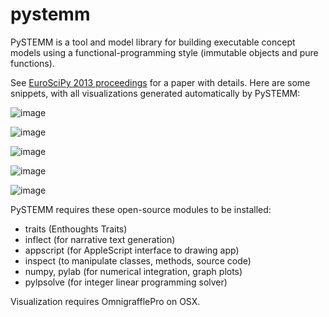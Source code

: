 pystemm
=======

PySTEMM is a tool and model library for building executable concept models using a
functional-programming style (immutable objects and pure functions).

See [EuroSciPy 2013 proceedings](http://arxiv.org/pdf/1404.6387.pdf) for a paper with details. Here are some snippets, with all visualizations generated automatically by PySTEMM:

![image](https://cloud.githubusercontent.com/assets/4351330/10559995/b8a3bc32-74c2-11e5-90dd-acf5cec64553.png)

![image](https://cloud.githubusercontent.com/assets/4351330/10560002/e84c2b18-74c2-11e5-9f99-eafbcd5b5aaa.png)

![image](https://cloud.githubusercontent.com/assets/4351330/10560009/06031e00-74c3-11e5-93c1-0d1c867c3dff.png)

![image](https://cloud.githubusercontent.com/assets/4351330/10560006/f5867dba-74c2-11e5-8d8f-fc73adb421d2.png)

![image](https://cloud.githubusercontent.com/assets/4351330/10560011/12bee098-74c3-11e5-9b7f-16e5684ca7bf.png)


PySTEMM requires these open-source modules to be installed:
- traits (Enthoughts Traits)
- inflect (for narrative text generation)
- appscript (for AppleScript interface to drawing app)
- inspect (to manipulate classes, methods, source code)
- numpy, pylab (for numerical integration, graph plots)
- pylpsolve (for integer linear programming solver)

Visualization requires OmnigrafflePro on OSX.
